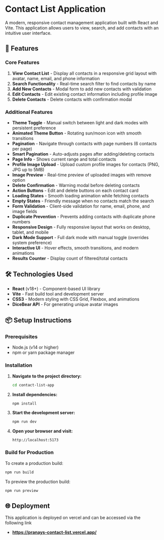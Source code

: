 # Contact List Application

A modern, responsive contact management application built with React and Vite. This application allows users to view, search, and add contacts with an intuitive user interface.

## 🚀 Features

### Core Features
1. **View Contact List** - Display all contacts in a responsive grid layout with avatar, name, email, and phone information
2. **Search Functionality** - Real-time search filter to find contacts by name
3. **Add New Contacts** - Modal form to add new contacts with validation
4. **Edit Contacts** - Edit existing contact information including profile image
5. **Delete Contacts** - Delete contacts with confirmation modal

### Additional Features
- **Theme Toggle** - Manual switch between light and dark modes with persistent preference
- **Animated Theme Button** - Rotating sun/moon icon with smooth transitions
- **Pagination** - Navigate through contacts with page numbers (6 contacts per page)
- **Smart Pagination** - Auto-adjusts pages after adding/deleting contacts
- **Page Info** - Shows current range and total contacts
- **Profile Image Upload** - Upload custom profile images for contacts (PNG, JPG up to 5MB)
- **Image Preview** - Real-time preview of uploaded images with remove option
- **Delete Confirmation** - Warning modal before deleting contacts
- **Action Buttons** - Edit and delete buttons on each contact card
- **Loading States** - Smooth loading animation while fetching contacts
- **Empty States** - Friendly message when no contacts match the search
- **Form Validation** - Client-side validation for name, email, phone, and image fields
- **Duplicate Prevention** - Prevents adding contacts with duplicate phone numbers
- **Responsive Design** - Fully responsive layout that works on desktop, tablet, and mobile
- **Dark Mode Support** - Full dark mode with manual toggle (overrides system preference)
- **Interactive UI** - Hover effects, smooth transitions, and modern animations
- **Results Counter** - Display count of filtered/total contacts

## 🛠️ Technologies Used

- **React** (v18+) - Component-based UI library
- **Vite** - Fast build tool and development server
- **CSS3** - Modern styling with CSS Grid, Flexbox, and animations
- **DiceBear API** - For generating unique avatar images

## 📦 Setup Instructions

### Prerequisites
- Node.js (v14 or higher)
- npm or yarn package manager

### Installation

1. **Navigate to the project directory:**
   ```bash
   cd contact-list-app
   ```

2. **Install dependencies:**
   ```bash
   npm install
   ```

3. **Start the development server:**
   ```bash
   npm run dev
   ```

4. **Open your browser and visit:**
   ```
   http://localhost:5173
   ```

### Build for Production

To create a production build:
```bash
npm run build
```

To preview the production build:
```bash
npm run preview
```

## 🌐 Deployment

This application is deployed on vercel and can be accessed via the following link 

- **https://pranays-contact-list.vercel.app/**



